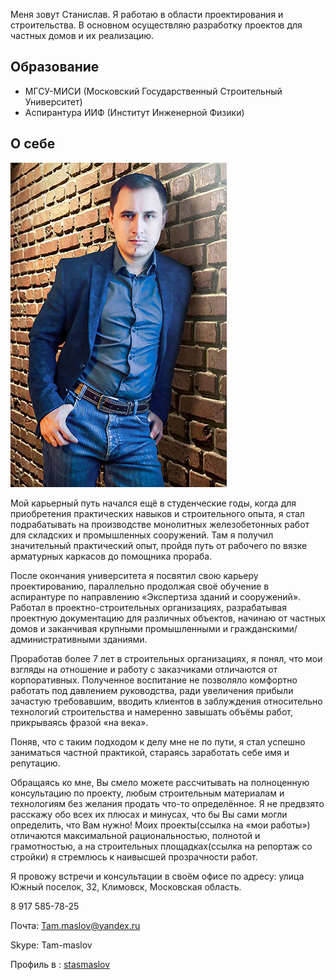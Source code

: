 Меня зовут Станислав. Я работаю в области проектирования и строительства. В основном осуществляю разработку проектов для частных домов и их реализацию.

## Образование

* МГСУ-МИСИ (Московский Государственный Строительный Университет)
* Аспирантура ИИФ (Институт Инженерной Физики)

## О себе

<img src="../stas.jpg" class="image align-left" alt="Фото Станислава Маслова" title="Станислав Маслов">

Мой карьерный путь начался ещё в студенческие годы, когда для приобретения практических навыков и строительного опыта, я стал подрабатывать на производстве монолитных железобетонных работ для складских и промышленных сооружений. Там я получил значительный практический опыт, пройдя путь от рабочего по вязке арматурных каркасов до помощника прораба.

После окончания университета я посвятил свою карьеру проектированию, параллельно продолжая своё обучение в аспирантуре  по направлению  «Экспертиза зданий и сооружений».
Работал в проектно-строительных организациях, разрабатывая проектную документацию для различных объектов, начинаю от частных домов и заканчивая крупными промышленными и гражданскими/административными зданиями.

Проработав более 7 лет в строительных организациях, я понял, что мои взгляды на отношение и работу с заказчиками отличаются от корпоративных. Полученное воспитание не позволяло комфортно работать под давлением руководства, ради увеличения прибыли зачастую требовавшим, вводить клиентов в заблуждения относительно технологий строительства и намеренно завышать объёмы работ, прикрываясь фразой «на века».

Поняв, что с таким подходом к делу мне не по пути, я стал успешно заниматься частной практикой, стараясь заработать себе имя и репутацию.

Обращаясь ко мне, Вы смело можете рассчитывать на полноценную консультацию по проекту, любым строительным материалам и технологиям без желания продать что-то определённое. Я не предвзято расскажу обо всех их плюсах и минусах, что бы Вы сами могли определить, что Вам нужно! Моих проекты(ссылка на «мои работы») отличаются  максимальной рациональностью, полнотой и грамотностью, а на строительных площадках(ссылка на репортаж со стройки) я стремлюсь к наивысшей прозрачности работ.

Я провожу встречи и консультации в своём офисе по адресу: улица Южный поселок, 32, Климовск, Московская область.

<div class="map map_type_js i-bem" data-bem='{ "map": { "points": [[55.367315, 37.537928]] } }'></div>

<i class="fa fa-mobile"></i> 8 917 585-78-25

Почта: Tam.maslov@yandex.ru

Skype: Tam-maslov

Профиль в <i class="fa fa-vk"></i>: [stasmaslov](https://vk.com/stasmaslov)
